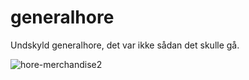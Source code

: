 # generalhore
Undskyld generalhore, det var ikke sådan det skulle gå.



![hore-merchandise2](https://cloud.githubusercontent.com/assets/1023813/10267576/c95b181e-6a99-11e5-9571-0bebce591de8.jpg)
